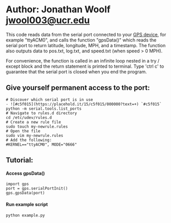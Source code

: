 # Author: Jonathan Woolf jwool003@ucr.edu

This code reads data from the serial port connected to your <a href="https://www.amazon.com/HiLetgo-G-Mouse-GLONASS-Receiver-Windows/dp/B01MTU9KTF/ref=sr_1_8?keywords=gps+usb&qid=1560277792&s=gateway&sr=8-8">GPS device</a>,
for example "ttyACM0", and calls the function "gpsData()" which reads the serial
port to return latitude, longitude, MPH, and a timestamp. The function also
outputs data to pos.txt, log.txt, and speed.txt (when speed > 0 MPH).

 
For convenience, the function is called in an infinite loop nested in a
try / except block and the return statement is printed to terminal. Type 'ctrl c'
to guarantee that the serial port is closed when you end the program.

## Give yourself permanent access to the port:
    # Discover which serial port is in use
    - ![#c5f015](https://placehold.it/15/c5f015/000000?text=+) `#c5f015`
    python -m serial.tools.list_ports
    # Navigate to rules.d directory
    cd /etc/udev/rules.d
    # Create a new rule file
    sudo touch my-newrule.rules
    # Open the file
    sudo vim my-newrule.rules
    # Add the following:
    #KERNEL=="ttyACM0", MODE="0666"

## Tutorial:
#### Access gpsData()
    import gps
    port = gps.serialPortInit()
    gps.gpsData(port)
#### Run example script
    python example.py
